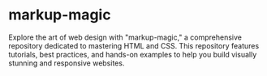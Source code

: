 # markup-magic
Explore the art of web design with "markup-magic," a comprehensive repository dedicated to mastering HTML and CSS. This repository features tutorials, best practices, and hands-on examples to help you build visually stunning and responsive websites. 
